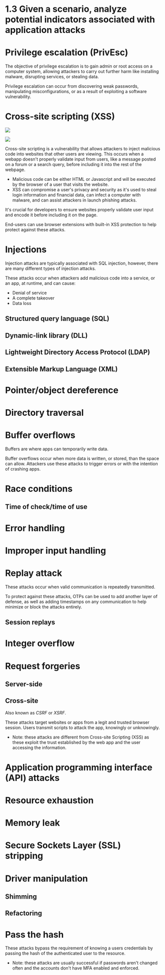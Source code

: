 # 1.3 Given a scenario, analyze potential indicators associated with application attacks

# Privilege escalation (PrivEsc)

The objective of privilege escalation is to gain admin or root access on a computer system, allowing attackers to carry out further harm like installing malware, disrupting services, or stealing data.

Privilege escalation can occur from discovering weak passwords, manipulating misconfigurations, or as a result of exploiting a software vulnerability. 

# Cross-site scripting (XSS)

<a href="https://securityzines.com/#zines"><img src="https://securityzines.com/assets/img/flyers/downloads/intigriti/stored-xss.png"></a>

<a href="https://securityzines.com/#zines"><img src="https://securityzines.com/assets/img/flyers/downloads/rxss.png"></a>

Cross-site scripting is a vulnerability that allows attackers to inject malicious code into websites that other users are viewing. This occurs when a webapp doesn't properly validate input from users, like a message posted on a forum or a search query, before including it into the rest of the webpage. 

- Malicious code can be either HTML or Javascript and will be executed by the browser of a user that visits the website.
- XSS can compromise a user's privacy and security as it's used to steal login information and financial data, can infect a computer with malware, and can assist attackers in launch phishing attacks.

It's crucial for developers to ensure websites properly validate user input and encode it before including it on the page.

End-users can use browser extensions with built-in XSS protection to help protect against these attacks.

# Injections

Injection attacks are typically associated with SQL injection, however, there are many different types of injection attacks. 

These attacks occur when attackers add malicious code into a service, or an app, at runtime, and can cause:
- Denial of service
- A complete takeover
- Data loss

## Structured query language (SQL) 
   
## Dynamic-link library (DLL) 

## Lightweight Directory Access Protocol (LDAP)
   
## Extensible Markup Language (XML)

# Pointer/object dereference

# Directory traversal

# Buffer overflows

Buffers are where apps can temporarily write data. 

Buffer overflows occur when more data is written, or stored, than the space can allow. Attackers use these attacks to trigger errors or with the intention of crashing apps. 

# Race conditions

## Time of check/time of use

# Error handling

# Improper input handling

# Replay attack

These attacks occur when valid communication is repeatedly transmitted. 

To protect against these attacks, OTPs can be used to add another layer of defense, as well as adding timestamps on any communication to help minimize or block the attacks entirely.

## Session replays

# Integer overflow

# Request forgeries

## Server-side
   
## Cross-site

Also known as *CSRF* or *XSRF*.

These attacks target websites or apps from a legit and trusted browser session. Users transmit scripts to attack the app, knowingly or unknowingly. 
- Note: these attacks are different from Cross-site Scripting (XSS) as these exploit the trust established by the web app and the user accessing the information.

# Application programming interface (API) attacks

# Resource exhaustion

# Memory leak

# Secure Sockets Layer (SSL) stripping

# Driver manipulation

## Shimming

## Refactoring

# Pass the hash

These attacks bypass the requirement of knowing a users credentials by passing the hash of the authenticated user to the resource.
- Note: these attacks are usually successful if passwords aren't changed often and the accounts don't have MFA enabled and enforced.
